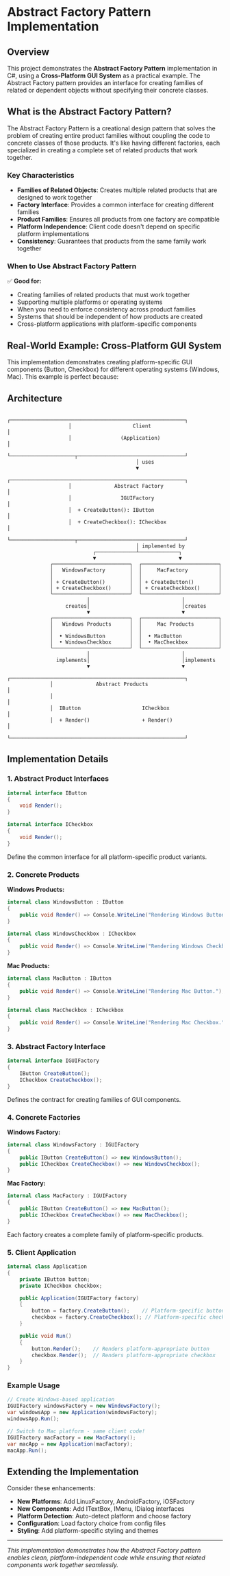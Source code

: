 # Abstract Factory Pattern Implementation

## Overview

This project demonstrates the **Abstract Factory Pattern** implementation in C#, using a **Cross-Platform GUI System** as a practical example. The Abstract Factory pattern provides an interface for creating families of related or dependent objects without specifying their concrete classes.

## What is the Abstract Factory Pattern?

The Abstract Factory Pattern is a creational design pattern that solves the problem of creating entire product families without coupling the code to concrete classes of those products. It's like having different factories, each specialized in creating a complete set of related products that work together.

### Key Characteristics

- **Families of Related Objects**: Creates multiple related products that are designed to work together
- **Factory Interface**: Provides a common interface for creating different families
- **Product Families**: Ensures all products from one factory are compatible
- **Platform Independence**: Client code doesn't depend on specific platform implementations
- **Consistency**: Guarantees that products from the same family work together

### When to Use Abstract Factory Pattern

✅ **Good for:**
- Creating families of related products that must work together
- Supporting multiple platforms or operating systems
- When you need to enforce consistency across product families
- Systems that should be independent of how products are created
- Cross-platform applications with platform-specific components

## Real-World Example: Cross-Platform GUI System

This implementation demonstrates creating platform-specific GUI components (Button, Checkbox) for different operating systems (Windows, Mac). This example is perfect because:

## Architecture

```
                    ┌─────────────────────────────────────────────────────────┐
                    │                    Client                               │
                    │                (Application)                            │
                    └─────────────────────┬───────────────────────────────────┘
                                          │ uses
                                          ▼
                    ┌─────────────────────────────────────────────────────────┐
                    │              Abstract Factory                           │
                    │                IGUIFactory                              │
                    │  + CreateButton(): IButton                              │
                    │  + CreateCheckbox(): ICheckbox                          │
                    └─────────────────────┬───────────────────────────────────┘
                                          │ implemented by
                            ┌─────────────┴─────────────┐
                            ▼                           ▼
              ┌─────────────────────────┐  ┌─────────────────────────┐
              │   WindowsFactory        │  │     MacFactory          │
              │                         │  │                         │
              │ + CreateButton()        │  │ + CreateButton()        │
              │ + CreateCheckbox()      │  │ + CreateCheckbox()      │
              └─────────────────────────┘  └─────────────────────────┘
                          │                              │
                   creates│                              │creates
                          ▼                              ▼
              ┌─────────────────────────┐  ┌─────────────────────────┐
              │   Windows Products      │  │     Mac Products        │
              │                         │  │                         │
              │  • WindowsButton        │  │  • MacButton            │
              │  • WindowsCheckbox      │  │  • MacCheckbox          │
              └─────────────────────────┘  └─────────────────────────┘
                          │                              │
                implements│                              │implements
                          ▼                              ▼
              ┌─────────────────────────────────────────────────────────┐
              │              Abstract Products                          │
              │                                                         │
              │  IButton                    ICheckbox                   │
              │  + Render()                 + Render()                  │
              └─────────────────────────────────────────────────────────┘
```

## Implementation Details

### 1. Abstract Product Interfaces

```csharp
internal interface IButton
{
    void Render();
}

internal interface ICheckbox
{
    void Render();
}
```
Define the common interface for all platform-specific product variants.

### 2. Concrete Products

**Windows Products:**
```csharp
internal class WindowsButton : IButton
{
    public void Render() => Console.WriteLine("Rendering Windows Button.");
}

internal class WindowsCheckbox : ICheckbox
{
    public void Render() => Console.WriteLine("Rendering Windows Checkbox.");
}
```

**Mac Products:**
```csharp
internal class MacButton : IButton
{
    public void Render() => Console.WriteLine("Rendering Mac Button.");
}

internal class MacCheckbox : ICheckbox
{
    public void Render() => Console.WriteLine("Rendering Mac Checkbox.");
}
```

### 3. Abstract Factory Interface

```csharp
internal interface IGUIFactory
{
    IButton CreateButton();
    ICheckbox CreateCheckbox();
}
```

Defines the contract for creating families of GUI components.

### 4. Concrete Factories

**Windows Factory:**
```csharp
internal class WindowsFactory : IGUIFactory
{
    public IButton CreateButton() => new WindowsButton();
    public ICheckbox CreateCheckbox() => new WindowsCheckbox();
}
```

**Mac Factory:**
```csharp
internal class MacFactory : IGUIFactory
{
    public IButton CreateButton() => new MacButton();
    public ICheckbox CreateCheckbox() => new MacCheckbox();
}
```

Each factory creates a complete family of platform-specific products.



### 5. Client Application

```csharp
internal class Application
{
    private IButton button;
    private ICheckbox checkbox;

    public Application(IGUIFactory factory)
    {
        button = factory.CreateButton();    // Platform-specific button
        checkbox = factory.CreateCheckbox(); // Platform-specific checkbox
    }

    public void Run()
    {
        button.Render();    // Renders platform-appropriate button
        checkbox.Render();  // Renders platform-appropriate checkbox
    }
}
```

### Example Usage

```csharp
// Create Windows-based application
IGUIFactory windowsFactory = new WindowsFactory();
var windowsApp = new Application(windowsFactory);
windowsApp.Run();

// Switch to Mac platform - same client code!
IGUIFactory macFactory = new MacFactory();
var macApp = new Application(macFactory);
macApp.Run();
```
## Extending the Implementation

Consider these enhancements:

- **New Platforms**: Add LinuxFactory, AndroidFactory, iOSFactory
- **New Components**: Add ITextBox, IMenu, IDialog interfaces
- **Platform Detection**: Auto-detect platform and choose factory
- **Configuration**: Load factory choice from config files
- **Styling**: Add platform-specific styling and themes

---

*This implementation demonstrates how the Abstract Factory pattern enables clean, platform-independent code while ensuring that related components work together seamlessly.*